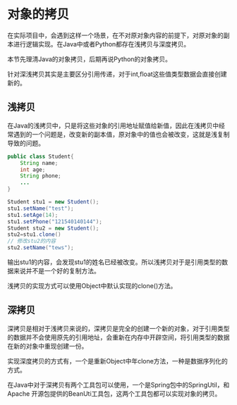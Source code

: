 # 对象的拷贝

在实际项目中，会遇到这样一个场景，在不对原对象内容的前提下，对原对象的副本进行逻辑实现。在Java中或者Python都存在浅拷贝与深度拷贝。

本节先理清Java的对象拷贝，后期再说Python的对象拷贝。

针对深浅拷贝其实是主要区分引用传递，对于int,float这些值类型数据会直接创建新的。

## 浅拷贝

在Java的浅拷贝中，只是将这些对象的引用地址赋值给新值，因此在浅拷贝中经常遇到的一个问题是，改变新的副本值，原对象中的值也会被改变，这就是浅复制导致的问题。

```Java
public class Student{
    String name;
    int age;
    String phone;
    ...
}

Student stu1 = new Student();
stu1.setName("test");
stu1.setAge(14);
stu1.setPhone("121540140144");
Student stu2 = new Student();
stu2=stu1.clone()
// 修改stu2的内容
stu2.setName("tews");
```

输出stu1的内容，会发现stu1的姓名已经被改变。所以浅拷贝对于是引用类型的数据来说并不是一个好的复制方法。

浅拷贝的实现方式可以使用Object中默认实现的clone()方法。

## 深拷贝

深拷贝是相对于浅拷贝来说的，深拷贝是完全的创建一个新的对象，对于引用类型的数据并不会使用原先的引用地址，会重新在内存中开辟空间，将引用类型的数据在新的对象中重现创建一份。

实现深度拷贝的方式有，一个是重新Object中年clone方法，一种是数据序列化的方式。

在Java中对于深拷贝有两个工具包可以使用，一个是Spring包中的SpringUtil，和Apache 开源包提供的BeanUti工具包，这两个工具包都可以实现对象的拷贝。


